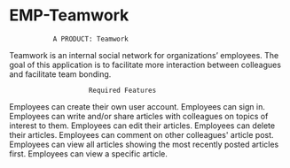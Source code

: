 # EMP-Teamwork
               A PRODUCT: Teamwork 
Teamwork is an internal social network for organizations’ employees. The goal of this
application is to facilitate more interaction between colleagues and facilitate team bonding.

                        Required Features
 Employees can create their own user account.
 Employees can sign in.
 Employees can write and/or share articles with colleagues on topics of interest to them.
 Employees can edit their articles.
 Employees can delete their articles.
 Employees can comment on other colleagues' article post.
 Employees can view all articles showing the most recently posted articles first.
 Employees can view a specific article.
